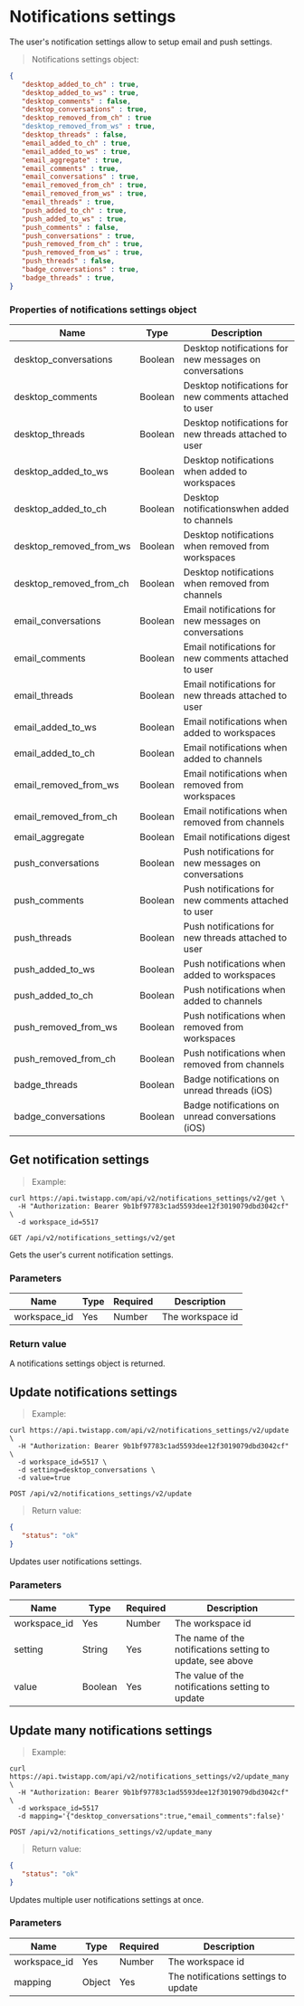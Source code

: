 # Notifications settings

The user's notification settings allow to setup email and push settings.

> Notifications settings object:

```json
{
   "desktop_added_to_ch" : true,
   "desktop_added_to_ws" : true,
   "desktop_comments" : false,
   "desktop_conversations" : true,
   "desktop_removed_from_ch" : true
   "desktop_removed_from_ws" : true,
   "desktop_threads" : false,
   "email_added_to_ch" : true,
   "email_added_to_ws" : true,
   "email_aggregate" : true,
   "email_comments" : true,
   "email_conversations" : true,
   "email_removed_from_ch" : true,
   "email_removed_from_ws" : true,
   "email_threads" : true,
   "push_added_to_ch" : true,
   "push_added_to_ws" : true,
   "push_comments" : false,
   "push_conversations" : true,
   "push_removed_from_ch" : true,
   "push_removed_from_ws" : true,
   "push_threads" : false,
   "badge_conversations" : true,
   "badge_threads" : true,
}
```

### Properties of notifications settings object

| Name | Type | Description |
| ---- | --- | --- |
| desktop_conversations | Boolean | Desktop notifications for new messages on conversations |
| desktop_comments | Boolean | Desktop notifications for new comments attached to user |
| desktop_threads | Boolean | Desktop notifications for new threads attached to user |
| desktop_added_to_ws | Boolean | Desktop notifications when added to workspaces |
| desktop_added_to_ch | Boolean | Desktop notificationswhen added to channels |
| desktop_removed_from_ws | Boolean | Desktop notifications when removed from workspaces |
| desktop_removed_from_ch | Boolean | Desktop notifications when removed from channels |
| email_conversations | Boolean | Email notifications for new messages on conversations |
| email_comments | Boolean | Email notifications for new comments attached to user |
| email_threads | Boolean | Email notifications for new threads attached to user |
| email_added_to_ws | Boolean | Email notifications when added to workspaces |
| email_added_to_ch | Boolean | Email notifications when added to channels |
| email_removed_from_ws | Boolean | Email notifications when removed from workspaces |
| email_removed_from_ch | Boolean | Email notifications when removed from channels |
| email_aggregate | Boolean | Email notifications digest |
| push_conversations | Boolean | Push notifications for new messages on conversations |
| push_comments | Boolean | Push notifications for new comments attached to user |
| push_threads | Boolean | Push notifications for new threads attached to user |
| push_added_to_ws | Boolean | Push notifications when added to workspaces |
| push_added_to_ch | Boolean | Push notifications when added to channels |
| push_removed_from_ws | Boolean | Push notifications when removed from workspaces |
| push_removed_from_ch | Boolean | Push notifications when removed from channels |
| badge_threads | Boolean | Badge notifications on unread threads (iOS) |
| badge_conversations | Boolean | Badge notifications on unread conversations (iOS) |


## Get notification settings

> Example:

```shell
curl https://api.twistapp.com/api/v2/notifications_settings/v2/get \
  -H "Authorization: Bearer 9b1bf97783c1ad5593dee12f3019079dbd3042cf" \ 
  -d workspace_id=5517
```

`GET /api/v2/notifications_settings/v2/get`

Gets the user's current notification settings.

### Parameters

| Name | Type | Required | Description |
| ---- | ---- | -------- | ----------- |
| workspace_id | Yes | Number | The workspace id |

### Return value

A notifications settings object is returned.


## Update notifications settings

> Example:

```shell
curl https://api.twistapp.com/api/v2/notifications_settings/v2/update \
  -H "Authorization: Bearer 9b1bf97783c1ad5593dee12f3019079dbd3042cf" \ 
  -d workspace_id=5517 \
  -d setting=desktop_conversations \
  -d value=true
```

`POST /api/v2/notifications_settings/v2/update`

> Return value:

```json
{
   "status": "ok"
}
```

Updates user notifications settings.

### Parameters

| Name | Type | Required | Description |
| ---- | ---- | -------- | ----------- |
| workspace_id | Yes | Number | The workspace id |
| setting | String | Yes | The name of the notifications setting to update, see above |
| value | Boolean | Yes | The value of the notifications setting to update |


## Update many notifications settings

> Example:

```shell
curl https://api.twistapp.com/api/v2/notifications_settings/v2/update_many \
  -H "Authorization: Bearer 9b1bf97783c1ad5593dee12f3019079dbd3042cf" \ 
  -d workspace_id=5517
  -d mapping='{"desktop_conversations":true,"email_comments":false}'
```

`POST /api/v2/notifications_settings/v2/update_many`

> Return value:

```json
{
   "status": "ok"
}
```

Updates multiple user notifications settings at once.

### Parameters

| Name | Type | Required | Description |
| ---- | ---- | -------- | ----------- |
| workspace_id | Yes | Number | The workspace id |
| mapping | Object | Yes | The notifications settings to update |
